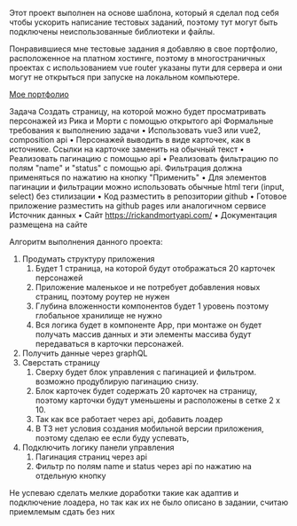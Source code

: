 Этот проект выполнен на основе шаблона, который я сделал под себя чтобы ускорить написание тестовых заданий, поэтому тут могут быть подключены неиспользованные библиотеки и файлы. 

Понравившиеся мне тестовые задания я добавляю в свое портфолио, расположенное на платном хостинге, поэтому в многостраничных проектах с использованием vue router указаны пути для сервера и они могут не открыться при запуске на локальном компьютере.

[Мое портфолио](https://insight-webstudio.ru/) 

Задача
Создать страницу, на которой можно будет просматривать персонажей из Рика и Морти с помощью открытого api
Формальные требования к выполнению задачи
• Использовать vue3 или vue2, composition api
• Персонажей выводить в виде карточек, как в источнике. Ссылки на карточке заменить на обычный текст
• Реализовать пагинацию с помощью api
• Реализовать фильтрацию по полям "name" и "status" с помощью api. Фильтрация должна применяться по
нажатию на кнопку "Применить"
• Для элементов пагинации и фильтрации можно использовать обычные html теги (input, select) без
стилизации
• Код разместить в репозитории github
• Готовое приложение разместить на github pages или аналогичном сервисе
Источник данных
• Сайт https://rickandmortyapi.com/
• Документация размещена на сайте

Алгоритм выполнения данного проекта:
1. Продумать структуру приложения
   1. Будет 1 страница, на которой будут отображаться 20 карточек персонажей
   2. Приложение маленькое и не потребует добавления новых страниц, поэтому роутер не нужен
   3. Глубина вложенности компонентов будет 1 уровень поэтому глобальное хранилище не нужно
   4. Вся логика будет в компоненте App, при монтаже он будет получать массив данных и эти элементы массива будут передаваться в карточки персонажей. 
2. Получить данные через graphQL
3. Сверстать страницу
   1. Сверху будет блок управления с пагинацией и фильтром. возможно продублирую пагинацию снизу.
   2. Блок карточек будет содержать 20 карточек на страницу, поэтому карточки будут уменьшены и расположены в сетке 2 х 10.
   3. Так как все работает через api, добавить лоадер
   4. В ТЗ нет условия создания мобильной версии приложения, поэтому сделаю ее если буду успевать, 
4. Подключить логику панели управления
   1. Пагинация страниц через api 
   2. Фильтр по полям name и status через api по нажатию на отдельную кнопку

Не успеваю сделать мелкие доработки такие как адаптив и подключение лоадера, но так как их не было описано в задании, считаю приемлемым сдать без них

